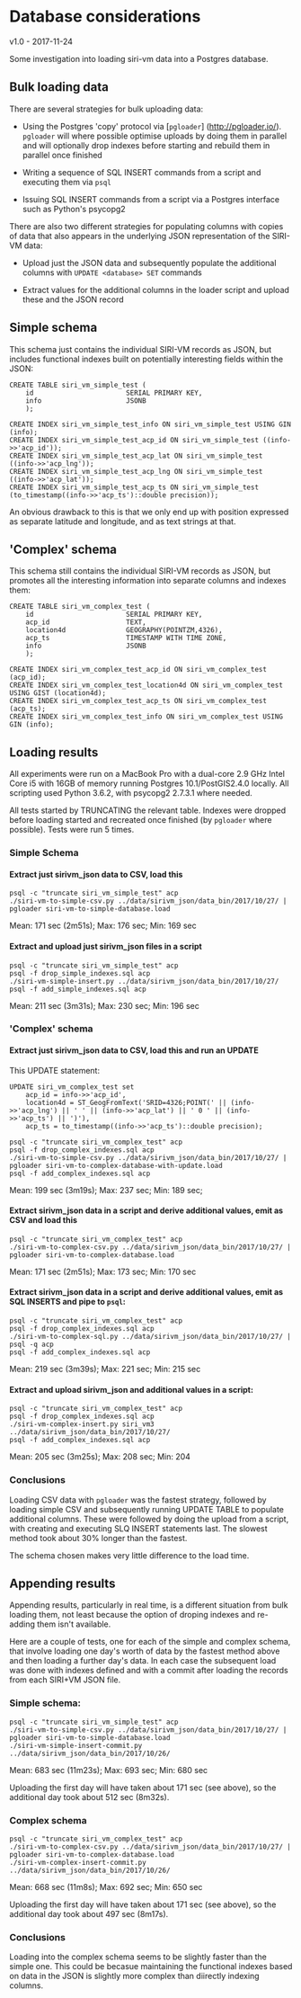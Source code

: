 Database considerations
=======================

v1.0 - 2017-11-24

Some investigation into loading siri-vm data into a Postgres database.

Bulk loading data
-----------------

There are several strategies for bulk uploading data:

* Using the Postgres 'copy' protocol via [`pgloader`]
(http://pgloader.io/). `pgloader` will where possible optimise uploads
by doing them in parallel and will optionally drop indexes before
starting and rebuild them in parallel once finished

* Writing a sequence of SQL INSERT commands from a script and executing
them via `psql`

* Issuing SQL INSERT commands from a script via a Postgres interface
such as Python's psycopg2

There are also two different strategies for populating columns with
copies of data that also appears in the underlying JSON representation
of the SIRI-VM data:

* Upload just the JSON data and subsequently populate the additional columns
with `UPDATE <database> SET` commands

* Extract values for the additional columns in the loader script and
upload these and the JSON record

Simple schema
-------------

This schema just contains the individual SIRI-VM records as JSON, but
includes  functional indexes built on potentially interesting fields
within the JSON:

```
CREATE TABLE siri_vm_simple_test (
    id                       SERIAL PRIMARY KEY,
    info                     JSONB
    );

CREATE INDEX siri_vm_simple_test_info ON siri_vm_simple_test USING GIN (info);
CREATE INDEX siri_vm_simple_test_acp_id ON siri_vm_simple_test ((info->>'acp_id'));
CREATE INDEX siri_vm_simple_test_acp_lat ON siri_vm_simple_test ((info->>'acp_lng'));
CREATE INDEX siri_vm_simple_test_acp_lng ON siri_vm_simple_test ((info->>'acp_lat'));
CREATE INDEX siri_vm_simple_test_acp_ts ON siri_vm_simple_test (to_timestamp((info->>'acp_ts')::double precision));
```

An obvious drawback to this is that we only end up with position expressed 
as separate latitude and longitude, and as text strings at that.

'Complex' schema
----------------

This schema still contains the individual SIRI-VM records as JSON, but
promotes all the interesting information into separate columns and
indexes them:

```
CREATE TABLE siri_vm_complex_test (
    id                       SERIAL PRIMARY KEY,
    acp_id                   TEXT,
    location4d               GEOGRAPHY(POINTZM,4326),
    acp_ts                   TIMESTAMP WITH TIME ZONE,
    info                     JSONB
    );

CREATE INDEX siri_vm_complex_test_acp_id ON siri_vm_complex_test (acp_id);
CREATE INDEX siri_vm_complex_test_location4d ON siri_vm_complex_test USING GIST (location4d);
CREATE INDEX siri_vm_complex_test_acp_ts ON siri_vm_complex_test (acp_ts);
CREATE INDEX siri_vm_complex_test_info ON siri_vm_complex_test USING GIN (info);
```

Loading results
---------------

All experiments were run on a MacBook Pro with a dual-core 2.9 GHz Intel
Core i5 with 16GB of memory running Postgres 10.1/PostGIS2.4.0 locally.
All scripting used Python 3.6.2, with psycopg2 2.7.3.1 where needed.

All tests started by TRUNCATING the relevant table. Indexes were dropped
before loading started and recreated once finished (by `pgloader` where
possible). Tests were run 5 times.

### Simple Schema

#### Extract just sirivm_json data to CSV, load this

```
psql -c "truncate siri_vm_simple_test" acp
./siri-vm-to-simple-csv.py ../data/sirivm_json/data_bin/2017/10/27/ | pgloader siri-vm-to-simple-database.load
```

Mean: 171 sec (2m51s);
Max: 176 sec;
Min: 169 sec

#### Extract and upload just sirivm_json files in a script

```
psql -c "truncate siri_vm_simple_test" acp
psql -f drop_simple_indexes.sql acp
./siri-vm-simple-insert.py ../data/sirivm_json/data_bin/2017/10/27/
psql -f add_simple_indexes.sql acp
```

Mean: 211 sec (3m31s);
Max: 230 sec;
Min: 196 sec

### 'Complex' schema

#### Extract just sirivm_json data to CSV, load this and run an UPDATE

This UPDATE statement:

```
UPDATE siri_vm_complex_test set
    acp_id = info->>'acp_id',
    location4d = ST_GeogFromText('SRID=4326;POINT(' || (info->>'acp_lng') || ' ' || (info->>'acp_lat') || ' 0 ' || (info->>'acp_ts') || ')'),
    acp_ts = to_timestamp((info->>'acp_ts')::double precision);
```

```
psql -c "truncate siri_vm_complex_test" acp
psql -f drop_complex_indexes.sql acp
./siri-vm-to-simple-csv.py ../data/sirivm_json/data_bin/2017/10/27/ | pgloader siri-vm-to-complex-database-with-update.load
psql -f add_complex_indexes.sql acp
```

Mean: 199 sec (3m19s);
Max: 237 sec;
Min: 189 sec;

#### Extract sirivm_json data in a script and derive additional values, emit as CSV and load this

```
psql -c "truncate siri_vm_complex_test" acp
./siri-vm-to-complex-csv.py ../data/sirivm_json/data_bin/2017/10/27/ | pgloader siri-vm-to-complex-database.load
```

Mean: 171 sec (2m51s);
Max: 173 sec;
Min: 170 sec

#### Extract sirivm_json data in a script and derive additional values, emit as SQL INSERTS and pipe to `psql`:

```
psql -c "truncate siri_vm_complex_test" acp
psql -f drop_complex_indexes.sql acp
./siri-vm-to-complex-sql.py ../data/sirivm_json/data_bin/2017/10/27/ | psql -q acp
psql -f add_complex_indexes.sql acp
```

Mean: 219 sec (3m39s);
Max: 221 sec;
Min: 215 sec

#### Extract and upload sirivm_json and additional values in a script:

```
psql -c "truncate siri_vm_complex_test" acp
psql -f drop_complex_indexes.sql acp
./siri-vm-complex-insert.py siri_vm3 ../data/sirivm_json/data_bin/2017/10/27/
psql -f add_complex_indexes.sql acp
```

Mean: 205 sec (3m25s);
Max: 208 sec;
Min: 204 

### Conclusions

Loading CSV data with `pgloader` was the fastest strategy, followed
by loading simple CSV and subsequently running UPDATE TABLE to populate
additional columns. These were followed by doing the upload from a
script, with creating and executing SLQ INSERT statements last. The
slowest method took about 30% longer than the fastest.

The schema chosen makes very little difference to the load time.

Appending results
-----------------

Appending results, particularly in real time, is a different situation
from bulk loading them, not least because the option of droping indexes
and re-adding them isn't available.

Here are a couple of tests, one for each of the simple and complex
schema, that involve loading one day's worth of data by the fastest
method above and then loading a further day's data. In each case the
subsequent load was done with indexes defined and with a commit after
loading the records from each SIRI+VM JSON file.

### Simple schema:

```
psql -c "truncate siri_vm_simple_test" acp
./siri-vm-to-simple-csv.py ../data/sirivm_json/data_bin/2017/10/27/ | pgloader siri-vm-to-simple-database.load
./siri-vm-simple-insert-commit.py ../data/sirivm_json/data_bin/2017/10/26/
```

Mean: 683 sec (11m23s);
Max: 693 sec;
Min: 680 sec

Uploading the first day will have taken about 171 sec (see above),
so the additional day took about 512 sec (8m32s).

### Complex schema

```
psql -c "truncate siri_vm_complex_test" acp
./siri-vm-to-complex-csv.py ../data/sirivm_json/data_bin/2017/10/27/ | pgloader siri-vm-to-complex-database.load
./siri-vm-complex-insert-commit.py ../data/sirivm_json/data_bin/2017/10/26/
```

Mean: 668 sec (11m8s);
Max: 692 sec;
Min: 650 sec

Uploading the first day will have taken about 171 sec (see above),
so the additional day took about 497 sec (8m17s).

### Conclusions

Loading into the complex schema seems to be slightly faster than the
simple one. This could be becasue maintaining the functional indexes
based on data in the JSON is slightly more complex than diirectly
indexing columns.